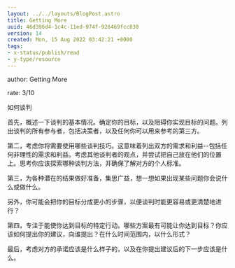 ```yaml
---
layout: ../../layouts/BlogPost.astro
title: Getting More
uuid: 46d396d4-1c4c-11ed-974f-926469fcc030
version: 14
created: Mon, 15 Aug 2022 03:42:21 +0000
tags:
- x-status/publish/read
- y-type/resource
---
```


author: Getting More

rate: 3/10

如何谈判

首先，概述一下谈判的基本情况。确定你的目标，以及阻碍你实现目标的问题。列出谈判的所有参与者，包括决策者，以及任何你可以用来参考的第三方。

第二，考虑你将需要使用哪些谈判技巧。这意味着列出双方的需求和利益--包括任何非理性的需求和利益。考虑其他谈判者的观点，并尝试把自己放在他们的位置上。思考你应该探索哪种谈判方法，并确保了解对方的个人标准。

第三，为各种潜在的结果做好准备，集思广益，想一想如果出现某些问题你会说什么或做什么。

另外，你可能会把你的目标分成更小的步骤，以便谈判时能更容易或更清楚地进行？

第四，专注于能使你达到目标的特定行动。哪些方案最有可能让你达到目标？你应该如何提出你的建议，向谁提出？在什么时间范围内，以什么形式？

最后，考虑对方的承诺应该是什么样子的，以及在你提出建议后的下一步应该是什么。